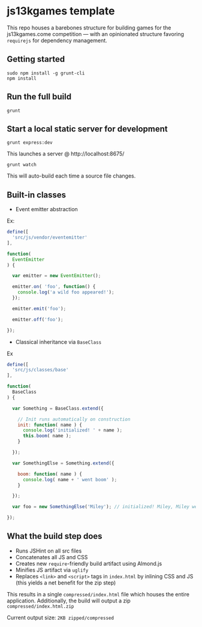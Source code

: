 # js13kgames template

This repo houses a barebones structure for building games for the
js13kgames.come competition — with an opinionated structure favoring
`requirejs` for dependency management.

## Getting started

```
sudo npm install -g grunt-cli
npm install
```

## Run the full build

```
grunt
```

## Start a local static server for development

```
grunt express:dev
```

This launches a server @ http://localhost:8675/

```
grunt watch
```

This will auto-build each time a source file changes.

## Built-in classes

- Event emitter abstraction

Ex:
```js
define([
  'src/js/vendor/eventemitter'
],

function(
  EventEmitter
) {

  var emitter = new EventEmitter();

  emitter.on( 'foo', function() {
    console.log('a wild foo appeared!');
  });

  emitter.emit('foo');

  emitter.off('foo');

});
```

- Classical inheritance via `BaseClass`

Ex
```js
define([
  'src/js/classes/base'
],

function(
  BaseClass
) {

  var Something = BaseClass.extend({

    // Init runs automatically on construction
    init: function( name ) {
      console.log('initialized! ' + name );
      this.boom( name );
    }

  });

  var SomethingElse = Something.extend({

    boom: function( name ) {
      console.log( name + ' went boom' );
    }

  });

  var foo = new SomethingElse('Miley'); // initialized! Miley, Miley went boom

});
```

## What the build step does

- Runs JSHint on all src files
- Concatenates all JS and CSS
- Creates new `require`-friendly build artifact using Almond.js
- Minifies JS artifact via `uglify`
- Replaces `<link>` and `<script>` tags in `index.html` by inlining CSS and JS (this yields a net benefit for the zip step)

This results in a single `compressed/index.html` file which houses the entire
application. Additionally, the build will output a zip `compressed/index.html.zip`

Current output size: `2KB zipped/compressed`
